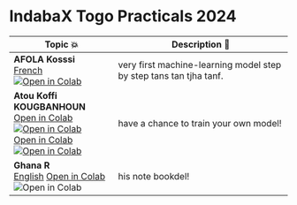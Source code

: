 # IndabaX Togo Practicals 2024


| Topic 💥 | Description 📘 |
|----------|----------------|
| **AFOLA Kosssi** <br> [French](https://github.com/CoTIA/ML_for_Bio_IndabaX_Togo/blob/main/ML_for_Bio_Indaba_PracticaI_indabaX_Togo_2024.ipynb) <br> [![Open in Colab](https://colab.research.google.com/assets/colab-badge.svg)](https://colab.research.google.com/drive/1EwBdA2us6Ddw2S_d0rp0SJ4gt-K1NAuW?usp=sharing) | very first machine-learning model step by step tans tan tjha tanf. |
| **Atou Koffi KOUGBANHOUN** <br> [Open in Colab](#) <br> [![Open in Colab](https://colab.research.google.com/assets/colab-badge.svg)](https://drive.google.com/file/d/11LcOHjEfq8i2u_5PL_wZvEw41OuAJIle/view?usp=sharing)<br> [Open in Colab](#) <br> [![Open in Colab](https://colab.research.google.com/assets/colab-badge.svg)](https://drive.google.com/file/d/1pZH94b7fnm_Rgb5X8CGwrdyHURr0QXPp/view?usp=sharing) | have a chance to train your own model! |
| **Ghana R** <br> [English](#) [Open in Colab](#) <br> ![Open in Colab](https://colab.research.google.com/assets/colab-badge.svg) | his note bookdel! |

